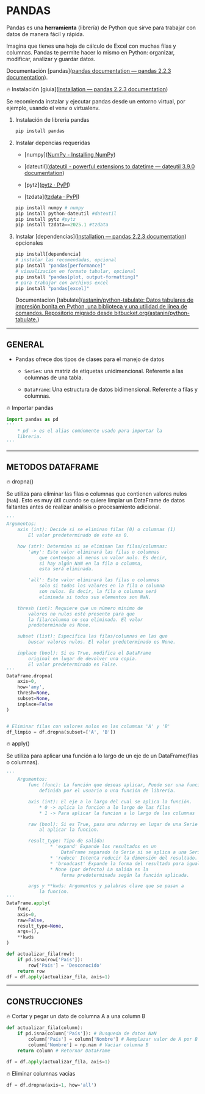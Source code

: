 # PANDAS

Pandas es una **herramienta** (librería) de Python que sirve para trabajar con datos de manera fácil y rápida.

Imagina que tienes una hoja de cálculo de Excel con muchas filas y columnas. Pandas te permite hacer lo mismo en Python: organizar, modificar, analizar y guardar datos.

Documentación [pandas]([pandas documentation — pandas 2.2.3 documentation](https://pandas.pydata.org/docs/)).

:fire: Instalación [giuia]([Installation — pandas 2.2.3 documentation](https://pandas.pydata.org/docs/getting_started/install.html))

Se recomienda instalar y ejecutar pandas desde un entorno virtual, por ejemplo, usando el venv o virtualenv.

1. Instalación de libreria pandas
   
   ```python
   pip install pandas
   ```

2. Instalar depencias requeridas
   
   * [numpy]([NumPy - Installing NumPy](https://numpy.org/install/))
   
   * [dateutil]([dateutil - powerful extensions to datetime — dateutil 3.9.0 documentation](https://dateutil.readthedocs.io/en/stable/))
   
   * [pytz]([pytz · PyPI](https://pypi.org/project/pytz/))
   
   * [tzdata]([tzdata · PyPI](https://pypi.org/project/tzdata/2025.1/#description))
   
   ```python
   pip install numpy # numpy
   pip install python-dateutil #dateutil
   pip install pytz #pytz
   pip install tzdata==2025.1 #tzdata
   ```

3. Instalar [dependencias]([Installation — pandas 2.2.3 documentation](https://pandas.pydata.org/docs/getting_started/install.html#install-optional-dependencies)) opcionales
   
   ```python
   pip install[dependencia]
   # instalar las recomendadas, opcional
   pip install "pandas[performance]"
   # visualizacion en formato tabular, opcional
   pip install "pandas[plot, output-formatting]"
   # para trabajar con archivos excel
   pip install "pandas[excel]"
   ```
   
   Documentacion [tabulate]([astanin/python-tabulate: Datos tabulares de impresión bonita en Python, una biblioteca y una utilidad de línea de comandos. Repositorio migrado desde bitbucket.org/astanin/python-tabulate.](https://github.com/astanin/python-tabulate))

---

## GENERAL

* Pandas ofrece dos tipos de clases para el manejo de datos
  
  * `Series`: una matriz de etiquetas unidimencional. Referente a las columnas de una tabla.
  
  * `DataFrame`: Una estructura de datos bidimensional. Referente a filas y columnas.

:fire: Importar pandas

```python
import pandas as pd 
'''
    * pd -> es el alias comúnmente usado para importar la
    libreria.
'''
```

----

## METODOS DATAFRAME

:fire: dropna()

Se utiliza para eliminar las filas o columnas que contienen valores nulos (`NaN`). Esto es muy útil cuando se quiere limpiar un DataFrame de datos faltantes antes de realizar análisis o procesamiento adicional.

```python
'''
Argumentos:
    axis (int): Decide si se eliminan filas (0) o columnas (1)
        El valor predeterminado de este es 0.

    how (str): Determina si se eliminan las filas/columnas:
        'any': Este valor eliminará las filas o columnas 
            que contengan al menos un valor nulo. Es decir, 
            si hay algún NaN en la fila o columna, 
            esta será eliminada.

        'all': Este valor eliminará las filas o columnas 
            solo si todos los valores en la fila o columna 
            son nulos. Es decir, la fila o columna será 
            eliminada si todos sus elementos son NaN.

    thresh (int): Requiere que un número mínimo de 
        valores no nulos esté presente para que 
        la fila/columna no sea eliminada. El valor 
        predeterminado es None.

    subset (list): Especifica las filas/columnas en las que 
        buscar valores nulos. El valor predeterminado es None. 

    inplace (bool): Si es True, modifica el DataFrame 
        original en lugar de devolver una copia. 
        El valor predeterminado es False.
'''
DataFrame.dropna(
    axis=0, 
    how='any', 
    thresh=None, 
    subset=None, 
    inplace=False
)


# Eliminar filas con valores nulos en las columnas 'A' y 'B'
df_limpio = df.dropna(subset=['A', 'B'])
```



:fire: apply()

Se utiliza para aplicar una función a lo largo de un eje de un DataFrame(filas o columnas).

```python
'''
    Argumentos:
        func (func): La función que deseas aplicar, Puede ser una función
            definida por el usuario o una función de libreria.

        axis (int): El eje a lo largo del cual se aplica la función.
            * 0 -> aplica la funcion a lo largo de las filas
            * 1 -> Para aplicar la funcion a lo largo de las columnas

        raw (bool): Si es True, pasa una ndarray en lugar de una Serie
            al aplicar la funcion.

        result_type: Tipo de salida:
                * 'expand' Expande los resultados en un 
                    DataFrame separado (o Serie si se aplica a una Serie).
                * 'reduce' Intenta reducir la dimensión del resultado.
                * 'broadcast' Expande la forma del resultado para igualar la entrada.
                * None (por defecto) La salida es la 
                    forma predeterminada según la función aplicada.

        args y **kwds: Argumentos y palabras clave que se pasan a
            la funcion.
'''
DataFrame.apply(
    func,
    axis=0,
    raw=False,
    result_type=None,
    args=(),
    **kwds
)

def actualizar_fila(row):
    if pd.isna(row['País']):
        row['País'] = 'Desconocido'
    return row
df = df.apply(actualizar_fila, axis=1)
```



---



## CONSTRUCCIONES

:fire: Cortar y pegar un dato de columna A a una column B

```python
def actualizar_fila(column):
    if pd.isna(column['País']): # Busqueda de datos NaN
        column['País'] = column['Nombre'] # Remplazar valor de A por B
        column['Nombre'] = np.nan # Vaciar columna B
    return column # Retornar DataFrame

df = df.apply(actualizar_fila, axis=1)
```

:fire: Eliminar columnas vacias

```python
df = df.dropna(axis=1, how='all')
```
